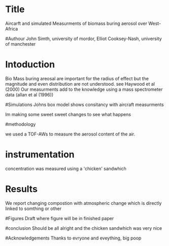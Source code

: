 # Title
Aircarft and simulated Measurments of biomass buring aerosol over West-Africa

#Authour
John Simth, university of mordor, Elliot Cooksey-Nash, university of manchester


# Intoduction 
Bio Mass buring areosal are important for the radius of effect but the magnitude and even distribution are not understood.
see Haywood et al (2000)
Our measurments add to the knowledge using a mass spectrometer data (allan et al (1996))

#Simulations
Johns box model shows consitancy with aircraft measurments

Im making some sweet sweet changes to see what happens

#methodology 

we used a TOF-AWs to measure the aerosol content of the air.

# instrumentation
concentration was measured using a 'chicken' sandwhich 

# Results
We report changing compostion with atmospheric change which is directly linked to somthing or other

#Figures
Draft where figure will be in finished paper

#conclusion
Should be all alright and the chicken sandwhich was very nice

#Acknowledgements 
Thanks to evryone and eveything, big poop